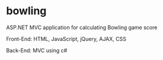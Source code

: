 bowling
=======

ASP.NET MVC application for calculating Bowling game score

Front-End:
HTML, JavaScript, jQuery, AJAX, CSS

Back-End:
MVC using c#
